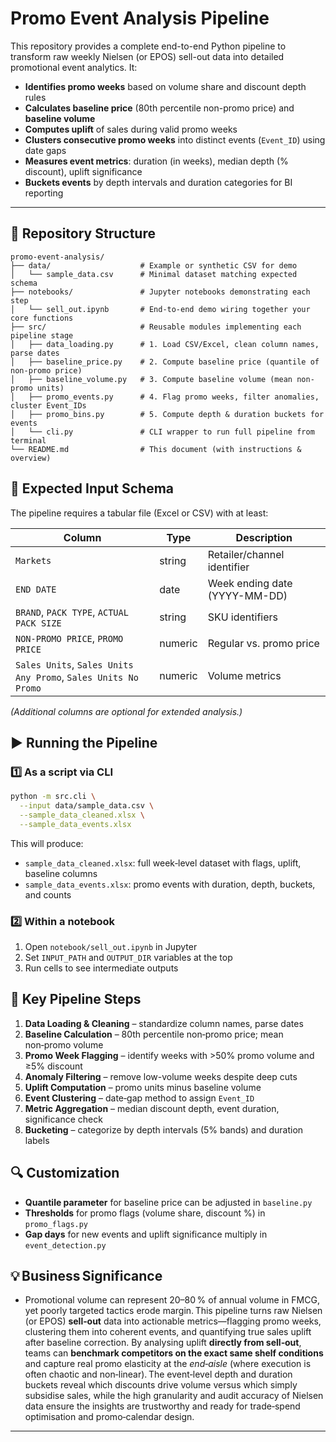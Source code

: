 # Promo Event Analysis Pipeline

This repository provides a complete end-to-end Python pipeline to transform raw weekly Nielsen (or EPOS) sell-out data into detailed promotional event analytics. It:

* **Identifies promo weeks** based on volume share and discount depth rules
* **Calculates baseline price** (80th percentile non-promo price) and **baseline volume**
* **Computes uplift** of sales during valid promo weeks
* **Clusters consecutive promo weeks** into distinct events (`Event_ID`) using date gaps
* **Measures event metrics**: duration (in weeks), median depth (% discount), uplift significance
* **Buckets events** by depth intervals and duration categories for BI reporting

---

## 📂 Repository Structure

```text
promo-event-analysis/
├── data/                    # Example or synthetic CSV for demo
│   └── sample_data.csv      # Minimal dataset matching expected schema
├── notebooks/               # Jupyter notebooks demonstrating each step
│   └── sell_out.ipynb       # End-to-end demo wiring together your core functions
├── src/                     # Reusable modules implementing each pipeline stage
│   ├── data_loading.py      # 1. Load CSV/Excel, clean column names, parse dates
│   ├── baseline_price.py    # 2. Compute baseline price (quantile of non-promo price)
│   ├── baseline_volume.py   # 3. Compute baseline volume (mean non-promo units)
│   ├── promo_events.py      # 4. Flag promo weeks, filter anomalies, cluster Event_IDs
│   ├── promo_bins.py        # 5. Compute depth & duration buckets for events
│   └── cli.py               # CLI wrapper to run full pipeline from terminal
└── README.md                # This document (with instructions & overview)
```

## 📝 Expected Input Schema

The pipeline requires a tabular file (Excel or CSV) with at least:

| Column                                                         | Type    | Description                   |
| -------------------------------------------------------------- | ------- | ----------------------------- |
| `Markets`                                                      | string  | Retailer/channel identifier   |
| `END DATE`                                                     | date    | Week ending date (YYYY-MM-DD) |
| `BRAND`, `PACK TYPE`, `ACTUAL PACK SIZE`                       | string  | SKU identifiers               |
| `NON-PROMO PRICE`, `PROMO PRICE`                               | numeric | Regular vs. promo price       |
| `Sales Units`, `Sales Units Any Promo`, `Sales Units No Promo` | numeric | Volume metrics                |

*(Additional columns are optional for extended analysis.)*

## ▶️ Running the Pipeline

### 1️⃣ As a script via CLI

```bash
python -m src.cli \
  --input data/sample_data.csv \
  --sample_data_cleaned.xlsx \
  --sample_data_events.xlsx
```

This will produce:

* `sample_data_cleaned.xlsx`: full week‑level dataset with flags, uplift, baseline columns
* `sample_data_events.xlsx`: promo events with duration, depth, buckets, and counts

### 2️⃣ Within a notebook

1. Open `notebook/sell_out.ipynb` in Jupyter
2. Set `INPUT_PATH` and `OUTPUT_DIR` variables at the top
3. Run cells to see intermediate outputs 

## 🧩 Key Pipeline Steps

1. **Data Loading & Cleaning** – standardize column names, parse dates
2. **Baseline Calculation** – 80th percentile non‑promo price; mean non‑promo volume
3. **Promo Week Flagging** – identify weeks with >50% promo volume and ≥5% discount
4. **Anomaly Filtering** – remove low-volume weeks despite deep cuts
5. **Uplift Computation** – promo units minus baseline volume
6. **Event Clustering** – date‑gap method to assign `Event_ID`
7. **Metric Aggregation** – median discount depth, event duration, significance check
8. **Bucketing** – categorize by depth intervals (5% bands) and duration labels

## 🔍 Customization

* **Quantile parameter** for baseline price can be adjusted in `baseline.py`
* **Thresholds** for promo flags (volume share, discount %) in `promo_flags.py`
* **Gap days** for new events and uplift significance multiply in `event_detection.py`

## 💡 Business Significance
* Promotional volume can represent 20–80 % of annual volume in FMCG, yet poorly targeted tactics erode margin. This pipeline turns raw Nielsen (or EPOS) **sell‑out** data into actionable metrics—flagging promo weeks, clustering them into coherent events, and quantifying true sales uplift after baseline correction. By analysing uplift **directly from sell‑out**, teams can **benchmark competitors on the exact same shelf conditions** and capture real promo elasticity at the *end‑aisle* (where execution is often chaotic and non‑linear). The event‑level depth and duration buckets reveal which discounts drive volume versus which simply subsidise sales, while the high granularity and audit accuracy of Nielsen data ensure the insights are trustworthy and ready for trade‑spend optimisation and promo‑calendar design.

---

